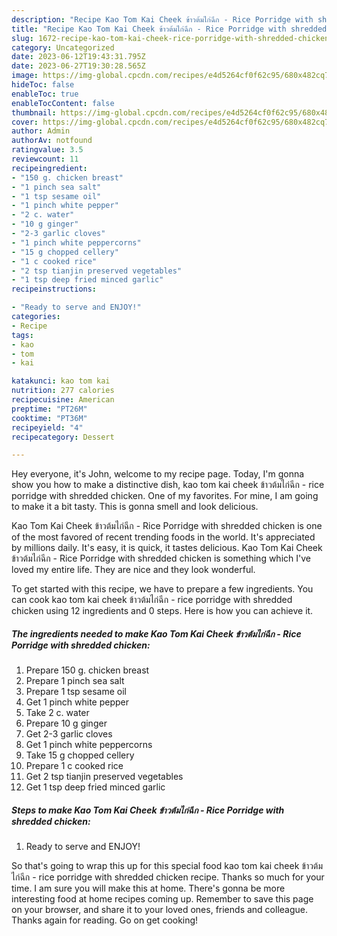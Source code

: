 ```yaml
---
description: "Recipe Kao Tom Kai Cheek ข้าวต้มไก่ฉีก - Rice Porridge with shredded chicken yang Delicious"
title: "Recipe Kao Tom Kai Cheek ข้าวต้มไก่ฉีก - Rice Porridge with shredded chicken yang Delicious"
slug: 1672-recipe-kao-tom-kai-cheek-rice-porridge-with-shredded-chicken-yang-delicious
category: Uncategorized
date: 2023-06-12T19:43:31.795Z
date: 2023-06-27T19:30:28.565Z
image: https://img-global.cpcdn.com/recipes/e4d5264cf0f62c95/680x482cq70/kao-tom-kai-cheek-ขาวตมไกฉก-rice-porridge-with-shredded-chicken-recipe-main-photo.jpg
hideToc: false
enableToc: true
enableTocContent: false
thumbnail: https://img-global.cpcdn.com/recipes/e4d5264cf0f62c95/680x482cq70/kao-tom-kai-cheek-ขาวตมไกฉก-rice-porridge-with-shredded-chicken-recipe-main-photo.jpg
cover: https://img-global.cpcdn.com/recipes/e4d5264cf0f62c95/680x482cq70/kao-tom-kai-cheek-ขาวตมไกฉก-rice-porridge-with-shredded-chicken-recipe-main-photo.jpg
author: Admin
authorAv: notfound
ratingvalue: 3.5
reviewcount: 11
recipeingredient:
- "150 g. chicken breast"
- "1 pinch sea salt"
- "1 tsp sesame oil"
- "1 pinch white pepper"
- "2 c. water"
- "10 g ginger"
- "2-3 garlic cloves"
- "1 pinch white peppercorns"
- "15 g chopped cellery"
- "1 c cooked rice"
- "2 tsp tianjin preserved vegetables"
- "1 tsp deep fried minced garlic"
recipeinstructions:

- "Ready to serve and ENJOY!"
categories:
- Recipe
tags:
- kao
- tom
- kai

katakunci: kao tom kai 
nutrition: 277 calories
recipecuisine: American
preptime: "PT26M"
cooktime: "PT36M"
recipeyield: "4"
recipecategory: Dessert

---
```



Hey everyone, it's John, welcome to my recipe page. Today, I'm gonna show you how to make a distinctive dish, kao tom kai cheek ข้าวต้มไก่ฉีก - rice porridge with shredded chicken. One of my favorites. For mine, I am going to make it a bit tasty. This is gonna smell and look delicious.



Kao Tom Kai Cheek ข้าวต้มไก่ฉีก - Rice Porridge with shredded chicken is one of the most favored of recent trending foods in the world. It's appreciated by millions daily. It's easy, it is quick, it tastes delicious. Kao Tom Kai Cheek ข้าวต้มไก่ฉีก - Rice Porridge with shredded chicken is something which I've loved my entire life. They are nice and they look wonderful.


To get started with this recipe, we have to prepare a few ingredients. You can cook kao tom kai cheek ข้าวต้มไก่ฉีก - rice porridge with shredded chicken using 12 ingredients and 0 steps. Here is how you can achieve it.

<!--inarticleads1-->

##### The ingredients needed to make Kao Tom Kai Cheek ข้าวต้มไก่ฉีก - Rice Porridge with shredded chicken:

1. Prepare 150 g. chicken breast
1. Prepare 1 pinch sea salt
1. Prepare 1 tsp sesame oil
1. Get 1 pinch white pepper
1. Take 2 c. water
1. Prepare 10 g ginger
1. Get 2-3 garlic cloves
1. Get 1 pinch white peppercorns
1. Take 15 g chopped cellery
1. Prepare 1 c cooked rice
1. Get 2 tsp tianjin preserved vegetables
1. Get 1 tsp deep fried minced garlic




<!--inarticleads2-->

##### Steps to make Kao Tom Kai Cheek ข้าวต้มไก่ฉีก - Rice Porridge with shredded chicken:


1. Ready to serve and ENJOY!



So that's going to wrap this up for this special food kao tom kai cheek ข้าวต้มไก่ฉีก - rice porridge with shredded chicken recipe. Thanks so much for your time. I am sure you will make this at home. There's gonna be more interesting food at home recipes coming up. Remember to save this page on your browser, and share it to your loved ones, friends and colleague. Thanks again for reading. Go on get cooking!

